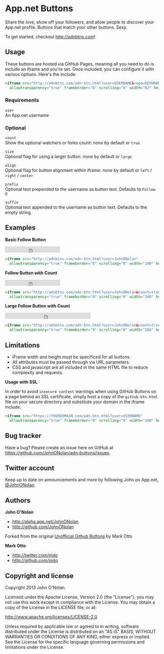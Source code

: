 # App.net Buttons

Share the love, show off your followers, and allow people to discover your App.net profile. Buttons that match your other buttons. Sexy.

To get started, checkout http://adnbtns.com!



## Usage

These buttons are hosted via GitHub Pages, meaning all you need to do is include an iframe and you're set. Once included, you can configure it with various options. Here's the include:

``` html
<iframe src="http://adnbtns.com/adn-btn.html?user=USERNAME&repo=REPONAME&type=BUTTONTYPE"
  allowtransparency="true" frameborder="0" scrolling="0" width="62" height="20"></iframe>
```

### Requirements

`user`<br>
An App.net username<br>

### Optional

`count`<br>
Show the optional watchers or forks count: *none* by default or `true`

`size`<br>
Optional flag for using a larger button: *none* by default or `large`

`align`<br>
Optional flag for button alignment within iframe: *none* by default or `left` / `right` / `center`

`prefix`<br>
Optional text prepended to the username as button text. Defaults to `Follow @`

`suffix`<br>
Optional text appended to the username as button text. Defaults to the empty string.

Examples
--------

**Basic Follow Button**

<iframe src="http://adnbtns.com/adn-btn.html?user=JohnONolan"
  allowtransparency="true" frameborder="0" scrolling="0" width="180" height="20"></iframe>

``` html
<iframe src="http://adnbtns.com/adn-btn.html?user=JohnONolan"
  allowtransparency="true" frameborder="0" scrolling="0" width="180" height="20"></iframe>
```

**Follow Button with Count**

<iframe src="http://adnbtns.com/adn-btn.html?user=JohnONolan&count=true"
  allowtransparency="true" frameborder="0" scrolling="0" width="180" height="20"></iframe>

``` html
<iframe src="http://adnbtns.com/adn-btn.html?user=JohnONolan&count=true"
  allowtransparency="true" frameborder="0" scrolling="0" width="180" height="20"></iframe>
```

**Large Follow Button with Count**

<iframe src="http://adnbtns.com/adn-btn.html?user=JohnONolan&count=true&size=large"
  allowtransparency="true" frameborder="0" scrolling="0" width="280" height="20"></iframe>

``` html
<iframe src="http://adnbtns.com/adn-btn.html?user=JohnONolan&count=true&size=large"
  allowtransparency="true" frameborder="0" scrolling="0" width="280" height="20"></iframe>
```


## Limitations

- iFrame width and height must be specificed for all buttons.
- All attributes must be passed through via URL parameters.
- CSS and javascript are all included in the same HTML file to reduce complexity and requests.

**Usage with SSL**

In order to avoid `insecure content` warnings when using GitHub Buttons on a page behind an SSL certificate, simply host a copy of the `github-btn.html` file on your secure directory and substitute your domain in the iframe include: 

``` html
<iframe src="https://YOURDOMAIN.com/adn-btn.html?user=USERNAME"
  allowtransparency="true" frameborder="0" scrolling="0" width="100" height="20"></iframe>
```


## Bug tracker

Have a bug? Please create an issue here on GitHub at https://github.com/JohnONolan/adn-buttons/issues.



## Twitter account

Keep up to date on announcements and more by following John on App.net, <a href="http://alpha.app.net/JohnONolan">@JohnONolan</a>.



## Authors

**John O'Nolan**

* http://alpha.app.net/JohnONolan
* http://github.com/JohnONolan

Forked from the original [Unofficial Github Buttons](http://github.com/mdo/github-buttons) by Mark Otto

**Mark Otto**

* http://twitter.com/mdo
* http://github.com/mdo



## Copyright and license

Copyright 2013 John O'Nolan.

Licensed under the Apache License, Version 2.0 (the "License");
you may not use this work except in compliance with the License.
You may obtain a copy of the License in the LICENSE file, or at:

   http://www.apache.org/licenses/LICENSE-2.0

Unless required by applicable law or agreed to in writing, software
distributed under the License is distributed on an "AS IS" BASIS,
WITHOUT WARRANTIES OR CONDITIONS OF ANY KIND, either express or implied.
See the License for the specific language governing permissions and
limitations under the License.
